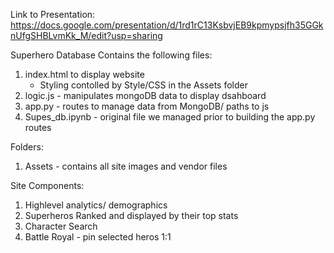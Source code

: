 Link to Presentation: https://docs.google.com/presentation/d/1rd1rC13KsbvjEB9kpmypsjfh35GGknUfgSHBLvmKk_M/edit?usp=sharing

Superhero Database Contains the following files:
1) index.html to display website
    - Styling contolled by Style/CSS in the Assets folder
2) logic.js - manipulates mongoDB data to display dsahboard
3) app.py - routes to manage data from MongoDB/ paths to js
4) Supes_db.ipynb - original file we managed prior to building the app.py routes

Folders:
1) Assets - contains all site images and vendor files

Site Components: 
1) Highlevel analytics/ demographics
2) Superheros Ranked and displayed by their top stats
3) Character Search
4) Battle Royal - pin selected heros 1:1
